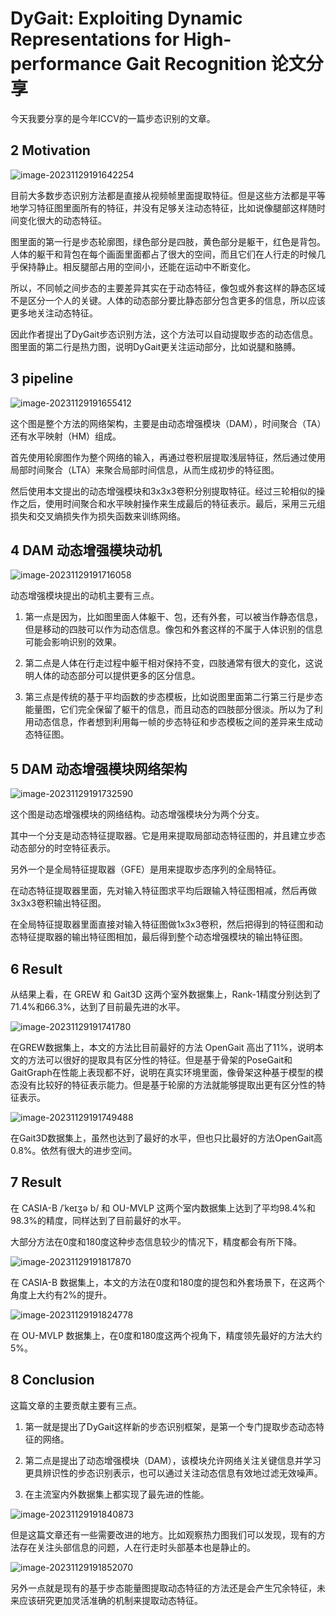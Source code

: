 # DyGait: Exploiting Dynamic Representations for High-performance Gait Recognition 论文分享

今天我要分享的是今年ICCV的一篇步态识别的文章。

## 2 Motivation

![image-20231129191642254](./assets/image-20231129191642254.png)

目前大多数步态识别方法都是直接从视频帧里面提取特征。但是这些方法都是平等地学习特征图里面所有的特征，并没有足够关注动态特征，比如说像腿部这样随时间变化很大的动态特征。

图里面的第一行是步态轮廓图，绿色部分是四肢，黄色部分是躯干，红色是背包。人体的躯干和背包在每个画面里面都占了很大的空间，而且它们在人行走的时候几乎保持静止。相反腿部占用的空间小，还能在运动中不断变化。

所以，不同帧之间步态的主要差异其实在于动态特征，像包或外套这样的静态区域不是区分一个人的关键。人体的动态部分要比静态部分包含更多的信息，所以应该更多地关注动态特征。

因此作者提出了DyGait步态识别方法，这个方法可以自动提取步态的动态信息。图里面的第二行是热力图，说明DyGait更关注运动部分，比如说腿和胳膊。

## 3 pipeline

![image-20231129191655412](./assets/image-20231129191655412.png)

这个图是整个方法的网络架构，主要是由动态增强模块（DAM），时间聚合（TA）还有水平映射（HM）组成。

首先使用轮廓图作为整个网络的输入，再通过卷积层提取浅层特征，然后通过使用局部时间聚合（LTA）来聚合局部时间信息，从而生成初步的特征图。

然后使用本文提出的动态增强模块和3x3x3卷积分别提取特征。经过三轮相似的操作之后，使用时间聚合和水平映射操作来生成最后的特征表示。最后，采用三元组损失和交叉熵损失作为损失函数来训练网络。

## 4 DAM 动态增强模块动机

![image-20231129191716058](./assets/image-20231129191716058.png)

动态增强模块提出的动机主要有三点。

1. 第一点是因为，比如图里面人体躯干、包，还有外套，可以被当作静态信息，但是移动的四肢可以作为动态信息。像包和外套这样的不属于人体识别的信息可能会影响识别的效果。

2. 第二点是人体在行走过程中躯干相对保持不变，四肢通常有很大的变化，这说明人体的动态部分可以提供更多的区分信息。

3. 第三点是传统的基于平均函数的步态模板，比如说图里面第二行第三行是步态能量图，它们完全保留了躯干的信息，而且动态的四肢部分很淡。所以为了利用动态信息，作者想到利用每一帧的步态特征和步态模板之间的差异来生成动态特征图。

## 5 DAM 动态增强模块网络架构

![image-20231129191732590](./assets/image-20231129191732590.png)

这个图是动态增强模块的网络结构。动态增强模块分为两个分支。

其中一个分支是动态特征提取器。它是用来提取局部动态特征图的，并且建立步态动态部分的时空特征表示。

另外一个是全局特征提取器（GFE）是用来提取步态序列的全局特征。

在动态特征提取器里面，先对输入特征图求平均后跟输入特征图相减，然后再做3x3x3卷积输出特征图。

在全局特征提取器里面直接对输入特征图做1x3x3卷积，然后把得到的特征图和动态特征提取器的输出特征图相加，最后得到整个动态增强模块的输出特征图。

## 6 Result

从结果上看，在 GREW 和 Gait3D 这两个室外数据集上，Rank-1精度分别达到了71.4%和66.3%，达到了目前最先进的水平。

![image-20231129191741780](./assets/image-20231129191741780.png)

在GREW数据集上，本文的方法比目前最好的方法 OpenGait 高出了11%，说明本文的方法可以很好的提取具有区分性的特征。但是基于骨架的PoseGait和GaitGraph在性能上表现都不好，说明在真实环境里面，像骨架这种基于模型的模态没有比较好的特征表示能力。但是基于轮廓的方法就能够提取出更有区分性的特征表示。

![image-20231129191749488](./assets/image-20231129191749488.png)

在Gait3D数据集上，虽然也达到了最好的水平，但也只比最好的方法OpenGait高0.8%。依然有很大的进步空间。

## 7 Result

在 CASIA-B /ˈkeɪʒə b/ 和 OU-MVLP 这两个室内数据集上达到了平均98.4%和98.3%的精度，同样达到了目前最好的水平。

大部分方法在0度和180度这种步态信息较少的情况下，精度都会有所下降。

![image-20231129191817870](./assets/image-20231129191817870.png)

在 CASIA-B 数据集上，本文的方法在0度和180度的提包和外套场景下，在这两个角度上大约有2%的提升。

![image-20231129191824778](./assets/image-20231129191824778.png)

在 OU-MVLP 数据集上，在0度和180度这两个视角下，精度领先最好的方法大约5%。

## 8 Conclusion

这篇文章的主要贡献主要有三点。

1. 第一就是提出了DyGait这样新的步态识别框架，是第一个专门提取步态动态特征的网络。

2. 第二点是提出了动态增强模块（DAM），该模块允许网络关注关键信息并学习更具辨识性的步态识别表示，也可以通过关注动态信息有效地过滤无效噪声。

3. 在主流室内外数据集上都实现了最先进的性能。

![image-20231129191840873](./assets/image-20231129191840873.png)

但是这篇文章还有一些需要改进的地方。比如观察热力图我们可以发现，现有的方法存在关注头部信息的问题，人在行走时头部基本也是静止的。

![image-20231129191852070](./assets/image-20231129191852070.png)

另外一点就是现有的基于步态能量图提取动态特征的方法还是会产生冗余特征，未来应该研究更加灵活准确的机制来提取动态特征。